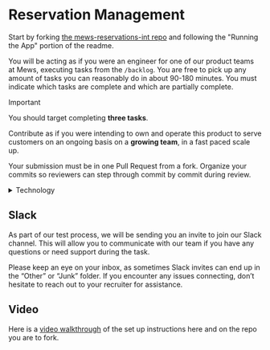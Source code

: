 # Reservation Management

Start by forking [the mews-reservations-int repo](https://github.com/MewsSystems/reservations-interview) and
following the "Running the App" portion of the readme.

You will be acting as if you were an engineer for one of our product teams at Mews, executing tasks from the `/backlog`.
You are free to pick up any amount of tasks you can reasonably do in about 90-180 minutes.
You must indicate which tasks are complete and which are partially complete.

> [!IMPORTANT]
> You should target completing **three tasks**.

Contribute as if you were intending to own and operate this product to serve customers on an ongoing basis on
a **growing team**, in a fast paced scale up.

Your submission must be in one Pull Request from a fork. Organize your commits so reviewers can
step through commit by commit during review.

<details>

<summary>Technology</summary>

The given technologies chosen for the starting point (.NET + React+TS) are what the majority of code at Mews is written in.

You have autonomy for this product as a Product Team. You are able to leverage any library you see fit,
and adopt any design or architectural patterns that are useful.
You will need to **collaborate with the stakeholders (aka interviewers)** on all decisions during review (aka the interview).

</details>

## Slack

As part of our test process, we will be sending you an invite to join our Slack channel.
This will allow you to communicate with our team if you have any questions or need support during the task.

Please keep an eye on your inbox, as sometimes Slack invites can end up in the “Other” or “Junk” folder.
If you encounter any issues connecting, don’t hesitate to reach out to your recruiter for assistance.

## Video

Here is a [video walkthrough](https://www.loom.com/share/d5185bbfba984378949445144b629750?sid=f6419189-69a4-48c3-95d5-c933557ce480) of the set up instructions here and on the repo you are to fork.
